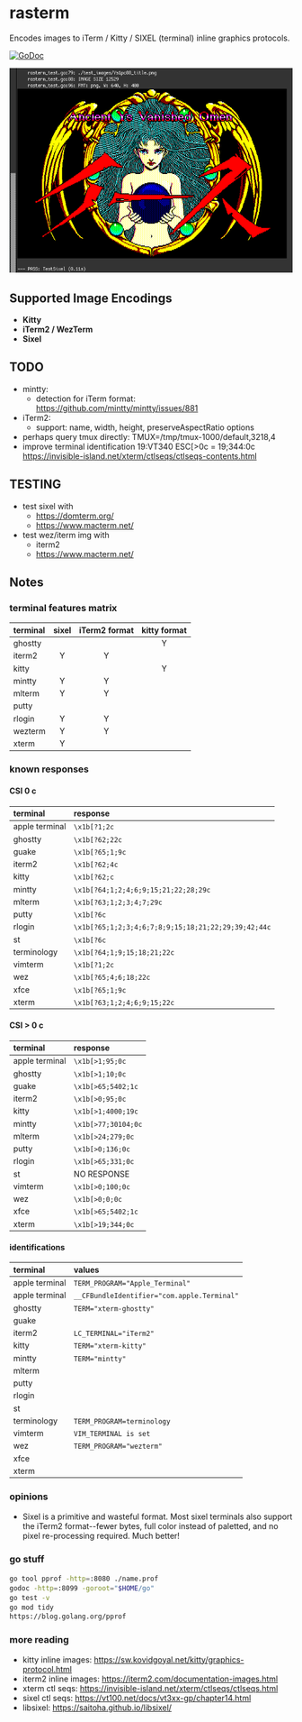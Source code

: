 # rasterm

Encodes images to iTerm / Kitty / SIXEL (terminal) inline graphics protocols.

[![GoDoc](https://godoc.org/github.com/BourgeoisBear/rasterm?status.png)](http://godoc.org/github.com/BourgeoisBear/rasterm)

![rasterm sample output](screenshot.png)

## Supported Image Encodings

- **Kitty**
- **iTerm2 / WezTerm**
- **Sixel**

## TODO

- mintty:
	- detection for iTerm format: https://github.com/mintty/mintty/issues/881
- iTerm2:
	- support: name, width, height, preserveAspectRatio options
- perhaps query tmux directly: TMUX=/tmp/tmux-1000/default,3218,4
- improve terminal identification
	19:VT340
	ESC[>0c = 19;344:0c
	https://invisible-island.net/xterm/ctlseqs/ctlseqs-contents.html

## TESTING

- test sixel with
	- https://domterm.org/
	- https://www.macterm.net/
- test wez/iterm img with
	- iterm2
	- https://www.macterm.net/

## Notes

### terminal features matrix

| terminal | sixel | iTerm2 format | kitty format |
| :---     | :--:  | :--:          | :--:         |
| ghostty  |       |               | Y            |
| iterm2   | Y     | Y             |              |
| kitty    |       |               | Y            |
| mintty   | Y     | Y             |              |
| mlterm   | Y     | Y             |              |
| putty    |       |               |              |
| rlogin   | Y     | Y             |              |
| wezterm  | Y     | Y             |              |
| xterm    | Y     |               |              |

### known responses

#### CSI 0 c

| terminal       | response                                            |
| :----          | :----                                               |
| apple terminal | `\x1b[?1;2c`                                        |
| ghostty        | `\x1b[?62;22c`                                      |
| guake          | `\x1b[?65;1;9c`                                     |
| iterm2         | `\x1b[?62;4c`                                       |
| kitty          | `\x1b[?62;c`                                        |
| mintty         | `\x1b[?64;1;2;4;6;9;15;21;22;28;29c`                |
| mlterm         | `\x1b[?63;1;2;3;4;7;29c`                            |
| putty          | `\x1b[?6c`                                          |
| rlogin         | `\x1b[?65;1;2;3;4;6;7;8;9;15;18;21;22;29;39;42;44c` |
| st             | `\x1b[?6c`                                          |
| terminology    | `\x1b[?64;1;9;15;18;21;22c`                         |
| vimterm        | `\x1b[?1;2c`                                        |
| wez            | `\x1b[?65;4;6;18;22c`                               |
| xfce           | `\x1b[?65;1;9c`                                     |
| xterm          | `\x1b[?63;1;2;4;6;9;15;22c`                         |

#### CSI > 0 c

| terminal       | response            |
| :----          | :----               |
| apple terminal | `\x1b[>1;95;0c`     |
| ghostty        | `\x1b[>1;10;0c`     |
| guake          | `\x1b[>65;5402;1c`  |
| iterm2         | `\x1b[>0;95;0c`     |
| kitty          | `\x1b[>1;4000;19c`  |
| mintty         | `\x1b[>77;30104;0c` |
| mlterm         | `\x1b[>24;279;0c`   |
| putty          | `\x1b[>0;136;0c`    |
| rlogin         | `\x1b[>65;331;0c`   |
| st             | NO RESPONSE         |
| vimterm        | `\x1b[>0;100;0c`    |
| wez            | `\x1b[>0;0;0c`      |
| xfce           | `\x1b[>65;5402;1c`  |
| xterm          | `\x1b[>19;344;0c`   |

#### identifications

| terminal       | values                                      |
| :----          | :----                                       |
| apple terminal | `TERM_PROGRAM="Apple_Terminal"            ` |
| apple terminal | `__CFBundleIdentifier="com.apple.Terminal"` |
| ghostty        | `TERM="xterm-ghostty"                     ` |
| guake          | `                                         ` |
| iterm2         | `LC_TERMINAL="iTerm2"                     ` |
| kitty          | `TERM="xterm-kitty"                       ` |
| mintty         | `TERM="mintty"                            ` |
| mlterm         | `                                         ` |
| putty          | `                                         ` |
| rlogin         | `                                         ` |
| st             | `                                         ` |
| terminology    | `TERM_PROGRAM=terminology`                  |
| vimterm        | `VIM_TERMINAL is set                      ` |
| wez            | `TERM_PROGRAM="wezterm"                   ` |
| xfce           | `                                         ` |
| xterm          | `                                         ` |

### opinions

- Sixel is a primitive and wasteful format.  Most sixel terminals also support the iTerm2 format--fewer bytes, full color instead of paletted, and no pixel re-processing required.  Much better!

### go stuff

```sh
go tool pprof -http=:8080 ./name.prof
godoc -http=:8099 -goroot="$HOME/go"
go test -v
go mod tidy
https://blog.golang.org/pprof
```

### more reading

- kitty inline images:  https://sw.kovidgoyal.net/kitty/graphics-protocol.html
- iterm2 inline images: https://iterm2.com/documentation-images.html
- xterm ctl seqs:       https://invisible-island.net/xterm/ctlseqs/ctlseqs.html
- sixel ctl seqs:       https://vt100.net/docs/vt3xx-gp/chapter14.html
- libsixel:             https://saitoha.github.io/libsixel/
